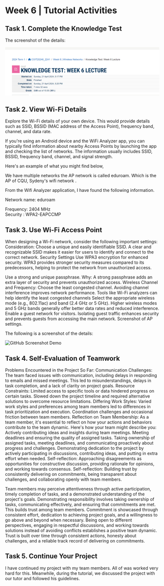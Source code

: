 # Week 6 | Tutorial Activities

## Task 1. Complete the Knowledge Test

The screenshot of the details:

![GitHub Screenshot Demo](images/week6-task1.png.png)


## Task 2. View Wi-Fi Details


Explore the Wi-Fi details of your own device. This would provide details such as SSID, BSSID (MAC address of the Access Point), frequency band, channel, and data rate.

If you're using an Android device and the WiFi Analyzer app, you can typically find information about nearby Access Points by launching the app and checking the list of networks. The information usually includes SSID, BSSID, frequency band, channel, and signal strength.

Here's an example of what you might find below,

We have multiple networks the AP network is called eduroam. Which is the AP of CQU, Sydeny's wifi network .<br>

From the Wifi Analyzer application, I have found the following information. <br>

Network name: eduroam <br>

Frequency: 2404 MHz <br>
Security : WPA2-EAPCCMP <br>


## Task 3. Use Wi-Fi Access Point

When designing a Wi-Fi network, consider the following important settings:
Consideration: Choose a unique and easily identifiable SSID.
 A clear and recognizable SSID makes it easier for users to identify and connect to the correct network.
Security Settings
Use WPA3 encryption for enhanced security.
 WPA3 provides stronger security measures compared to its predecessors, helping to protect the network from unauthorized access.

Use a strong and unique passphrase.
Why: A strong passphrase adds an extra layer of security and prevents unauthorized access.
Wireless Channel and Frequency:
Choose the least congested channel.
 Avoiding channel interference improves network performance. Tools like Wi-Fi analyzers can help identify the least congested channels
Select the appropriate wireless mode (e.g., 802.11ac) and band (2.4 GHz or 5 GHz).
Higher wireless modes and 5 GHz bands generally offer better data rates and reduced interference.
Enable a guest network for visitors.
Isolating guest traffic enhances security and prevents guests from accessing the main network.
Screenshot of AP settings.

The following is a screenshot of the details:

![GitHub Screenshot Demo](images/week6-task2.png)


## Task 4. Self-Evaluation of Teamwork

Problems Encountered in the Project So Far:
Communication Challenges:
The team faced issues with communication, including delays in responding to emails and missed meetings.
This led to misunderstandings, delays in task completion, and a lack of clarity on project goals.
Resource Constraints:
Limited access to specific tools or data hindered progress on certain tasks.
Slowed down the project timeline and required alternative solutions to overcome resource limitations.
Differing Work Styles:
Varied work styles and preferences among team members led to differences in task prioritization and execution.
Coordination challenges and occasional friction between team members.
Reflection on Team Membership:
As a team member, it's essential to reflect on how your actions and behaviors contribute to the team dynamic. Here's how your team might describe you:
Actively contributing ideas and insights during team meetings. Meeting deadlines and ensuring the quality of assigned tasks.
Taking ownership of assigned tasks, meeting deadlines, and communicating proactively about progress and challenges.
Demonstrating dedication to the project by actively participating in discussions, contributing ideas, and putting in extra effort when needed.
Self-reflection: Approaching disagreements as opportunities for constructive discussion, providing rationale for opinions, and working towards consensus.
Self-reflection: Building trust by consistently delivering on commitments, being transparent about challenges, and collaborating openly with team members.

Team members may perceive attentiveness through active participation, timely completion of tasks, and a demonstrated understanding of the project's goals.
Demonstrating responsibility involves taking ownership of tasks, communicating effectively, and ensuring that commitments are met. This builds trust among team members.
Commitment is showcased through consistent effort, dedication to achieving project goals, and a willingness to go above and beyond when necessary.
Being open to different perspectives, engaging in respectful discussions, and working towards solutions instead of avoiding conflicts establishes a positive team dynamic.
Trust is built over time through consistent actions, honesty about challenges, and a reliable track record of delivering on commitments.

## Task 5. Continue Your Project

I have continued my project with my team members. All of was worked very hard for this. Meanwhile, during the tutorial, we discussed the project with our tutor and followed his guidelines.




